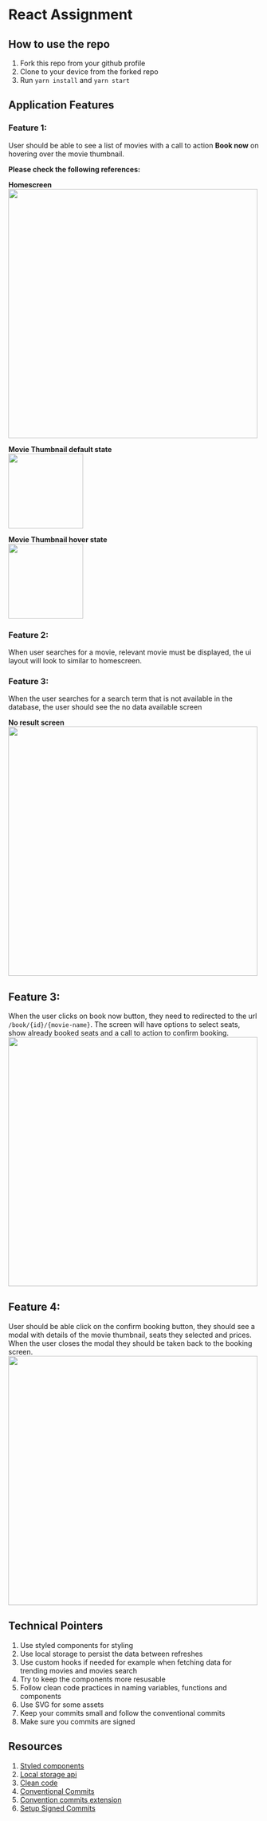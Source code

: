 # React Assignment

## How to use the repo

1. Fork this repo from your github profile
2. Clone to your device from the forked repo
3. Run `yarn install` and `yarn start`

## Application Features

### **Feature 1:**

User should be able to see a list of movies with a call to action **Book now** on hovering over the movie thumbnail.<br />

**Please check the following references:**

**Homescreen**
<br />
<img src="./readme-files/homescreen.png" width="500" height="auto" />

**Movie Thumbnail default state**
<br />
<img src="./readme-files/thumbnail-default.png" width="150" height="auto" />

**Movie Thumbnail hover state**
<br />
<img src="./readme-files/thumbnail-hover.png" width="150" height="auto" />

### **Feature 2:**

When user searches for a movie, relevant movie must be displayed, the ui layout will look to similar to homescreen.

### Feature 3:

When the user searches for a search term that is not available in the database, the user should see the no data available screen

**No result screen**
<br />
<img src="./readme-files/homescreen-no-result.png" width="500" height="auto" />

## **Feature 3:**

When the user clicks on book now button, they need to redirected to the url `/book/{id}/{movie-name}`. The screen will have options to select seats, show already booked seats and a call to action to confirm booking.
<br />
<img src="./readme-files/booking-screen.png" width="500" height="auto" />

## **Feature 4:**

User should be able click on the confirm booking button, they should see a modal with details of the movie thumbnail, seats they selected and prices. When the user closes the modal they should be taken back to the booking screen.
<br />
<img src="./readme-files/booking-modal.png" width="500" height="auto" />

## **Technical Pointers**

1. Use styled components for styling
2. Use local storage to persist the data between refreshes
3. Use custom hooks if needed for example when fetching data for trending movies and movies search
4. Try to keep the components more resusable
5. Follow clean code practices in naming variables, functions and components
6. Use SVG for some assets
7. Keep your commits small and follow the conventional commits
8. Make sure you commits are signed

## **Resources**

1. [Styled components](https://styled-components.com/)
2. [Local storage api](https://developer.mozilla.org/en-US/docs/Web/API/Window/localStorage)
3. [Clean code](https://github.com/ryanmcdermott/clean-code-javascript)
4. [Conventional Commits](https://www.conventionalcommits.org/en/v1.0.0/)
5. [Convention commits extension](https://marketplace.visualstudio.com/items?itemName=vivaxy.vscode-conventional-commits)
6. [Setup Signed Commits](https://docs.github.com/en/authentication/managing-commit-signature-verification/about-commit-signature-verification)
